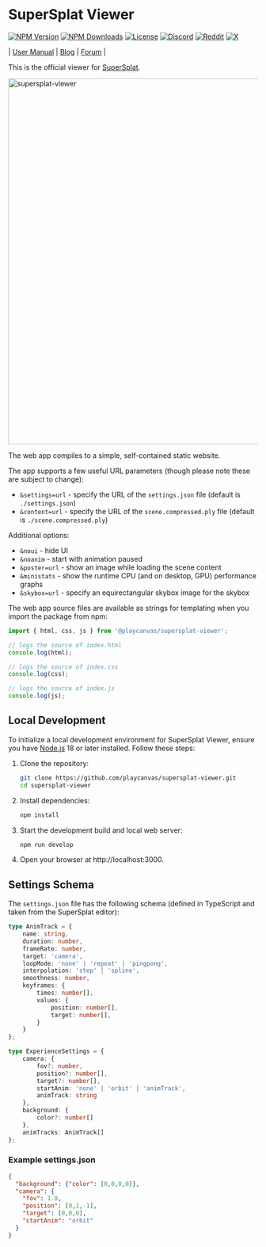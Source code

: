 # SuperSplat Viewer

[![NPM Version](https://img.shields.io/npm/v/@playcanvas/supersplat-viewer)](https://www.npmjs.com/package/@playcanvas/supersplat-viewer)
[![NPM Downloads](https://img.shields.io/npm/dw/@playcanvas/supersplat-viewer)](https://npmtrends.com/@playcanvas/supersplat-viewer)
[![License](https://img.shields.io/npm/l/@playcanvas/supersplat-viewer)](https://github.com/playcanvas/supersplat-viewer/blob/main/LICENSE)
[![Discord](https://img.shields.io/badge/Discord-5865F2?style=flat&logo=discord&logoColor=white&color=black)](https://discord.gg/RSaMRzg)
[![Reddit](https://img.shields.io/badge/Reddit-FF4500?style=flat&logo=reddit&logoColor=white&color=black)](https://www.reddit.com/r/PlayCanvas)
[![X](https://img.shields.io/badge/X-000000?style=flat&logo=x&logoColor=white&color=black)](https://x.com/intent/follow?screen_name=playcanvas)

| [User Manual](https://developer.playcanvas.com/user-manual/gaussian-splatting/editing/supersplat/import-export/#html-viewer-htmlzip) | [Blog](https://blog.playcanvas.com) | [Forum](https://forum.playcanvas.com) |

This is the official viewer for [SuperSplat](https://superspl.at).

<img width="1114" height="739" alt="supersplat-viewer" src="https://github.com/user-attachments/assets/15d2c654-9484-4265-a279-99acb65e38c9" />

The web app compiles to a simple, self-contained static website.

The app supports a few useful URL parameters (though please note these are subject to change):
- `&settings=url` - specify the URL of the `settings.json` file (default is `./settings.json`)
- `&content=url` - specify the URL of the `scene.compressed.ply` file (default is `./scene.compressed.ply`)

Additional options:
- `&noui` - hide UI
- `&noanim` - start with animation paused
- `&poster=url` - show an image while loading the scene content
- `&ministats` - show the runtime CPU (and on desktop, GPU) performance graphs
- `&skybox=url` - specify an equirectangular skybox image for the skybox

The web app source files are available as strings for templating when you import the package from npm:

```ts
import { html, css, js } from '@playcanvas/supersplat-viewer';

// logs the source of index.html
console.log(html);

// logs the source of index.css
console.log(css);

// logs the source of index.js
console.log(js);
```

## Local Development

To initialize a local development environment for SuperSplat Viewer, ensure you have [Node.js](https://nodejs.org/) 18 or later installed. Follow these steps:

1. Clone the repository:

   ```sh
   git clone https://github.com/playcanvas/supersplat-viewer.git
   cd supersplat-viewer
   ```

2. Install dependencies:

   ```sh
   npm install
   ```

3. Start the development build and local web server:

   ```sh
   npm run develop
   ```

4. Open your browser at http://localhost:3000.

## Settings Schema

The `settings.json` file has the following schema (defined in TypeScript and taken from the SuperSplat editor):


```typescript
type AnimTrack = {
    name: string,
    duration: number,
    frameRate: number,
    target: 'camera',
    loopMode: 'none' | 'repeat' | 'pingpong',
    interpolation: 'step' | 'spline',
    smoothness: number,
    keyframes: {
        times: number[],
        values: {
            position: number[],
            target: number[],
        }
    }
};

type ExperienceSettings = {
    camera: {
        fov?: number,
        position?: number[],
        target?: number[],
        startAnim: 'none' | 'orbit' | 'animTrack',
        animTrack: string
    },
    background: {
        color?: number[]
    },
    animTracks: AnimTrack[]
};
```

### Example settings.json

```json
{
  "background": {"color": [0,0,0,0]},
  "camera": {
    "fov": 1.0,
    "position": [0,1,-1],
    "target": [0,0,0],
    "startAnim": "orbit"
  }
}
```
